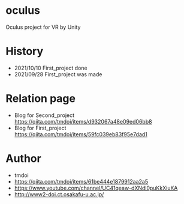 # oculus
 Oculus project for VR by Unity
# History
- 2021/10/10 First_project done
- 2021/09/28 First_project was made

# Relation page
- Blog for Second_project https://qiita.com/tmdoi/items/d932067a48e09ed06bb8
- Blog for First_project https://qiita.com/tmdoi/items/59fc039eb83f95e7dad1

# Author
- tmdoi 
- https://qiita.com/tmdoi/items/61be444e1879912aa2a5
- https://www.youtube.com/channel/UC41qeaw-dXNdl0puKkXiuKA
- http://www2-doi.ct.osakafu-u.ac.jp/

